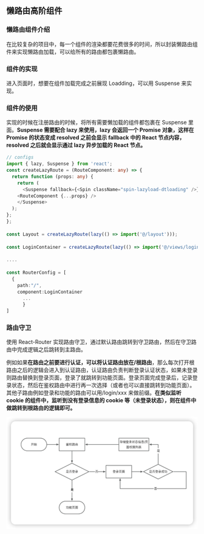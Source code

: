 ## 懒路由高阶组件

### 懒路由组件介绍

在比较复杂的项目中，每一个组件的渲染都要花费很多的时间，所以封装懒路由组件来实现懒路由加载，可以给所有的路由都包裹懒路由。

### 组件的实现

进入页面时，想要在组件加载完成之前展现 Loadding，可以用 Suspense 来实现。

### 组件的使用

实现的时候在注册路由的时候，将所有需要懒加载的组件都包裹在 Suspense 里面。**Suspense 需要配合 lazy 来使用，lazy 会返回一个 Promise 对象，这样在 Promise 的状态变成 resolved 之前会显示 fallback 中的 React 节点内容，resolved 之后就会显示通过 lazy 异步加载的 React 节点。**

```ts
// configs
import { lazy, Suspense } from 'react';
const createLazyRoute = (RouteComponent: any) => {
  return function (props: any) {
    return (
      <Suspense fallback={<Spin className="spin-lazyload-dtloading" />}>
    <RouteComponent {...props} />
    </Suspense>
  );
};
};

const Layout = createLazyRoute(lazy(() => import('@/layout')));

const LoginContainer = createLazyRoute(lazy(() => import('@/views/login')));

....

const RouterConfig = [
  {
    path:"/",
    component:LoginContainer
      ...
      }
]
```

### 路由守卫

使用 React-Router 实现路由守卫，通过默认路由跳转到守卫路由，然后在守卫路由中完成逻辑之后跳转到主路由。

例如如果**在路由之前要进行认证，可以将认证路由放在/根路由**，那么每次打开根路由之后的逻辑会进入到认证路由，认证路由负责判断登录认证状态，如果未登录则路由替换到登录页面，登录了就跳转到功能页面。登录页面完成登录后，记录登录状态，然后在鉴权路由中进行再一次选择（或者也可以直接跳转到功能页面）。其他子路由例如登录和功能的路由可以用/login/xxx 来做前缀。**在类似监听 cookie 的组件中，监听到没有登录信息的 cookie 等（未登录状态），则在组件中做跳转到根路由的逻辑即可。**

![react-router.png](react-router.png)
